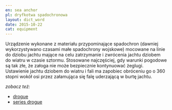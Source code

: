 ```yaml
---
en: sea anchor
pl: dryfkotwa spadochronowa
layout: dict_word
date: 2015-10-22
cat: equipment
---
```


Urządzenie wykonane z materiału przypominające spadochron (dawniej wykorzystywano czasami małe spadochrony wojskowe)
mocowane na linie do dziobu jachtu mające na celu zatrzymanie i zwrócenia jachtu dziobem do wiatru w czasie sztormu.
Stosowane najczęściej, gdy warunki pogodowe są tak złe, że załoga nie może bezpiecznie kontynuować żeglugi.  
Ustawienie jachtu dziobem do wiatru i fali ma zapobiec obróceniu go o 360 stopni wokół osi przez załamująca się falę 
uderzającą w burtę jachtu.

*zobacz też:*

* [drogue](/dict/d/drogue.html)
* [series drogue](/dict/s/series-drogue.html)